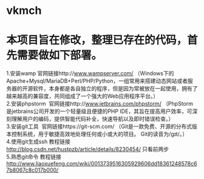 # vkmch
# 本项目旨在修改，整理已存在的代码，首先需要做如下部署。
   1.安装wamp  官网链接http://www.wampserver.com/ （Windows下的Apache+Mysql/MariaDB+Perl/PHP/Python，一组常用来搭建动态网站或者服务器的开源软件，本身都是各自独立的程序，但是因为常被放在一起使用，拥有了越来越高的兼容度，共同组成了一个强大的Web应用程序平台。）<br>
   2.安装phpstorm  官网链接http://www.jetbrains.com/phpstorm/ （PhpStorm是jetbrains公司开发的一个轻量级且便捷的PHP IDE，其旨在提高用户效率，可深刻理解用户的编码，提供智能代码补全，快速导航以及即时错误检查。）<br>
   3.安装git工具  官网链接https://git-scm.com/ （Git是一款免费、开源的分布式版本控制系统，用于敏捷高效地处理任何或小或大的项目。 Git的读音为/gɪt/。）<br>
   4.使用git生成ssh 教程链接 http://blog.csdn.net/hustpzb/article/details/8230454/ 只看前两步<br>
   5.熟悉git命令 教程链接 http://www.liaoxuefeng.com/wiki/0013739516305929606dd18361248578c67b8067c8c017b000/ <br>

